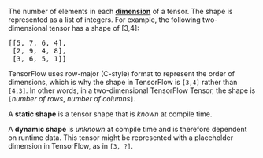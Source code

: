 

The number of elements in each <b><a href="#dimensions">dimension</a></b> of a
tensor. The shape is represented as a list of integers. For example,
the following two-dimensional tensor has a shape of [3,4]:


<pre class="prettyprint" translate="no" dir="ltr">
[[5, 7, 6, 4],
 [2, 9, 4, 8],
 [3, 6, 5, 1]]
</pre>

TensorFlow uses row-major (C-style) format to represent the order of
dimensions, which is why the shape in TensorFlow is <code translate="no" dir="ltr">[3,4]</code> rather than
<code translate="no" dir="ltr">[4,3]</code>. In other words, in a two-dimensional TensorFlow Tensor, the shape
is <code translate="no" dir="ltr">[</code><em>number of rows</em>, <em>number of columns</em><code translate="no" dir="ltr">]</code>.

A <strong>static shape</strong> is a tensor shape that is <em>known</em> at compile time.

A <strong>dynamic shape</strong> is <em>unknown</em> at compile time and is
therefore dependent on runtime data. This tensor might be represented with a
placeholder dimension in TensorFlow, as in <code translate="no" dir="ltr">[3, ?]</code>.

